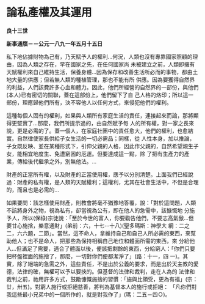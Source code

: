 # 論私產權及其運用


**良十三世**

**新事通牒－－公元一八九一年五月十五日**





私下地佔據財物為己有，乃天賦予人的權利…何況，人類也沒有專靠國家照顧的理由，因為人類之存在，早在國家之先，在任何國家尚
未被建立之前，人類即擁有天賦權利來自己維持生活，保養身體…因為保存和改善生活所必而的事物，都由土地大量的供應；但若無人類的種植管理，那也不能有所
供應。因為要獲得自然界的利益，人們該費許多心血和體力。因此，他們所經營的自然界的一部份，與他們(本人)已有密切的關聯，蓋在這部份上，他們留下了自
己人格的烙印；所以這一部份，理應歸他們所有，決不容他人以任何方式，來侵犯他們的權利。

這種每個人固有的權利，如果與人類所有家庭生活的責任，連接起來而論，那將顯得更堅實了…那麼，我們所提示過的，由自然賦予每
人的所有權，對一家之長來說，更是必需的了。蓋一個人，在家庭社團中的責任愈大，他們的權利，也愈結實。自然律使家長供給子女生活的一切必需品；同樣，從
人性本身，加以推論，子女既反映、並在某種形式下，引伸父親的人格，因此作父親的，自然希望親生子女，能相宜地度生、免遭窮困的厄運。但要達成這一點，除
了把有生產力的產業，傳給後代繼承之外，別無他法。…

財產的正當所有權，以及財產的正當使用權，應予以分別清楚。上面我們已經說過：財產的私有權，是人類的天賦權利；這權利，尤其在社會生活中，不但是合理的，而且也是必需的…

如果要問：該怎樣使用財產，則教會將毫不猶豫地答覆，說：「對於這問題，人類不該將身外之物，視為私有，卻當視為公有，即在他人的急需中，該慷慨地
分施予人，所以(保祿)宗徒說：「至於今世的富人，你要勸告他們，不要志高氣傲…但要甘心施捨，樂意通財」(弟前：六，十七--十八)(聖多瑪斯：神學大
綱：二之二，六六題，二節」。當然，這不命人，拿維持自己和自己人所必需的東西，來幫助他人；也不是命人，把那些為保持相稱自己地位和體面所需的東西，來
分給他人…但滿足了需要，適合了體面以後，便該把剩餘的東西，分給窮人：「你們只要把杯盤裡面的施捨了，那麼，一切對你們便都潔淨了」(路：十一，四
一)。其實，除了絕端的急需之外，這些責任，不是出於公義的要求，而是出於天主教的愛德，法律的確，無權可以予以要挾的。但基督的法律和裁判，走在人為的
法律和裁判之前，祂用許多方式，鼓勵慷慨施捨的習慣：「施與比領受，更為有福」(宗：廿，卅五)。對窮人施行或拒絕慈善，將判為基督本人的施行或拒絕：
「凡你們對我這些最小兄弟中的一個所作的，就是對我作了」(瑪：二五－四Ｏ)。

